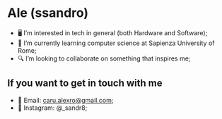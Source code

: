 # Ale (ssandro)

- 🖥️ I’m interested in tech in general (both Hardware and Software);
- 🏫 I’m currently learning computer science at Sapienza University of Rome;
- 🔍 I’m looking to collaborate on something that inspires me;

## If you want to get in touch with me

- 📧 Email: <caru.alexro@gmail.com>;
- 📸 Instagram: @_sandr8;
